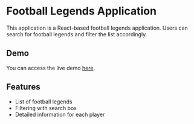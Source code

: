 # Football Legends Application

This application is a React-based football legends application. Users can search for football legends and filter the list accordingly.

## Demo

You can access the live demo [here](https://sweet-mooncake-a3babb.netlify.app/).

## Features

- List of football legends
- Filtering with search box
- Detailed information for each player
